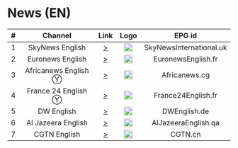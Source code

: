 <h1>News (EN)</h1>

| #   | Channel        | Link  | Logo | EPG id |
|:---:|:--------------:|:-----:|:----:|:------:|
| 1   | SkyNews English    | [>](https://siloh.pluto.tv/lilo/production/SkyNews/master.m3u8) | <img height="20" src="https://upload.wikimedia.org/wikipedia/en/thumb/5/57/Sky_News_logo.svg/512px-Sky_News_logo.svg.png"/> | SkyNewsInternational.uk |
| 2   | Euronews English | [>](https://rakuten-euronews-1-gb.samsung.wurl.com/manifest/playlist.m3u8) | <img height="20" src="https://i.imgur.com/8MsbPCU.png"/> | EuronewsEnglish.fr |
| 3   | Africanews English Ⓨ | [>](https://www.youtube.com/c/africanews/live) | <img height="20" src="https://i.imgur.com/xocvePC.png"/> | Africanews.cg |
| 4   | France 24 English Ⓨ | [>](https://www.youtube.com/c/FRANCE24English/live) | <img height="20" src="https://i.imgur.com/61MSiq9.png"/> | France24English.fr |
| 5   | DW English  | [>](https://dwamdstream102.akamaized.net/hls/live/2015525/dwstream102/index.m3u8) | <img height="20" src="https://i.imgur.com/A1xzjOI.png"/> | DWEnglish.de |
| 6   | Al Jazeera English   | [>](https://live-hls-web-aje.getaj.net/AJE/index.m3u8) | <img height="20" src="https://i.imgur.com/BB93NQP.png"/> | AlJazeeraEnglish.qa |
| 7   | CGTN English         | [>](https://news.cgtn.com/resource/live/english/cgtn-news.m3u8) | <img height="20" src="https://i.imgur.com/fMsJYzl.png"/> | CGTN.cn |
